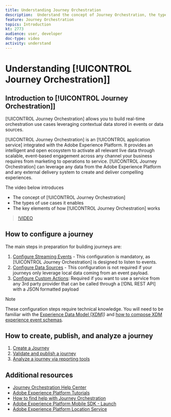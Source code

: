 ```yaml
---
title: Understanding Journey Orchestration
description:  Understand the concept of Journey Orchestration, the types of use cases it enables and the key elements of how Journey Orchestration works.
feature: Journey Orchestration
topics: Introduction
kt: 2773
audience: user, developer
doc-type: video
activity: understand
---
```


# Understanding [!UICONTROL Journey Orchestration]]

## Introduction to [!UICONTROL Journey Orchestration]]

[!UICONTROL Journey Orchestration] allows you to build real-time orchestration use cases leveraging contextual data stored in events or data sources.

[!UICONTROL Journey Orchestration] is an [!UICONTROL application service] integrated with the Adobe Experience Platform. It provides an intelligent and open ecosystem to activate all relevant live data through scalable, event-based engagement across any channel your business requires from marketing to operations to service. [!UICONTROL Journey Orchestration] can leverage any data from the Adobe Experience Platform and any external delivery system to create and deliver compelling experiences.

The video below introduces

* The concept of [!UICONTROL Journey Orchestration]
* The types of use cases it enables
* The key elements of how [!UICONTROL Journey Orchestration] works

>[!VIDEO](https://video.tv.adobe.com/v/29307?quality=12)

## How to configure a journey

The main steps in preparation for building journeys are:

1. [Configure Streaming Events](/help/configuring-journey-orchestration/configure-streaming-events.md) - This configuration is mandatory, as [!UICONTROL Journey Orchestration] is designed to listen to events.
2. [Configure Data Sources](/help/configuring-journey-orchestration/configure-data-sources.md) - This configuration is not required if your journeys only leverage local data coming from an event payload.
3. [Configure Custom Actions](/help/configuring-journey-orchestration/configure-actions.md): Required if you want to use a service from any 3rd party provider that can be called through a [!DNL REST API] with a JSON formatted payload

>[!NOTE]
>These configuration steps require technical knowledge. You will need to be familiar with the [Experience Data Model (XDM)](https://docs.adobe.com/content/help/en/platform-learn/tutorials/schemas/understanding-the-xdm-system-and-experience-data-model.html)) and [how to compose XDM experience event schemas](https://docs.adobe.com/content/help/en/platform-learn/tutorials/schemas/create-your-first-schema-with-out-of-the-box-components.html).

## How to create, publish, and analyze a journey

1. [Create a Journey](/help/create-a-journey.md)
2. [Validate and publish a journey](/help/validate-and-publish-a-journey.md)
3. [Analyze a journey via reporting tools](/help/analyze-a-journey-via-reporting-tools.md)

## Additional resources

* [Journey Orchestration Help Center](https://docs.adobe.com/content/help/en/journeys/using/journey-orchestration-home.html)
* [Adobe Experience Platform Tutorials](https://docs.adobe.com/content/help/en/platform-learn/tutorials/overview.html)
* [How to find help with Journey Orchestration](/help/journey-orchestration/how-to-find-help-with-journey-orchestration.md)
* [Adobe Experience Platform Mobile SDK - Launch](https://docs.adobe.com/content/help/en/core-services-learn/tutorials/launch-mobile/understanding-the-mobile-sdks.html)
* [Adobe Experience Platform Location Service](https://docs.adobe.com/content/help/en/places/using/home.html)
